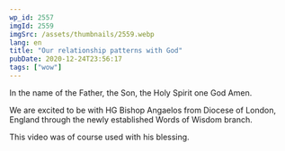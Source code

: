 ```yaml
---
wp_id: 2557
imgId: 2559
imgSrc: /assets/thumbnails/2559.webp
lang: en
title: "Our relationship patterns with God"
pubDate: 2020-12-24T23:56:17
tags: ["wow"]
---
```


<!-- page: 6 -->

<p>In the name of the Father, the Son, the Holy Spirit one God Amen.</p>
<p>We are excited to be with HG Bishop Angaelos from Diocese of London, England through the newly established Words of Wisdom branch.</p>
<p>This video was of course used with his blessing.</p>
<p>&nbsp;</p>
